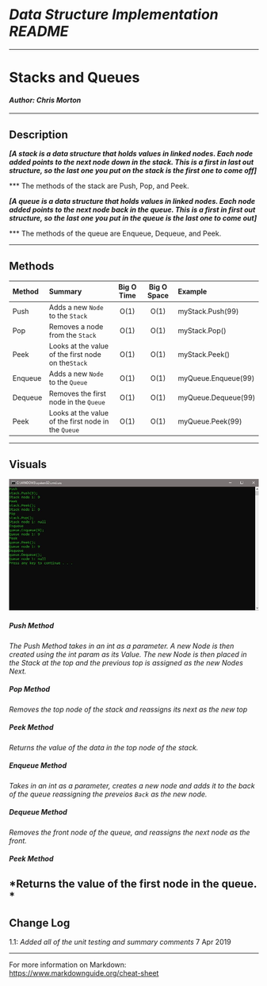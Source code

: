 # ***Data Structure Implementation README***
------------------------------

# Stacks and Queues
#### *Author: Chris Morton*

------------------------------

## Description
***[A stack is a data structure that holds values in linked nodes. Each node added points to the next node down in the stack. This is a first in last out structure, so the last one you put on the stack is the first one to come off]***

*** The methods of the stack are Push, Pop, and Peek. 

***[A queue is a data structure that holds values in linked nodes. Each node added points to the next node back in the queue. This is a first in first out structure, so the last one you put in the queue is the last one to come out]***

*** The methods of the queue are Enqueue, Dequeue, and Peek. 

------------------------------

## Methods

| Method | Summary | Big O Time | Big O Space | Example | 
| :----------- | :----------- | :-------------: | :-------------: | :----------- |
| Push | Adds a new `Node` to the `Stack` | O(1) | O(1) | myStack.Push(99) |
| Pop | Removes a node from the `Stack` | O(1) | O(1) | myStack.Pop() |
| Peek | Looks at the value of the first node on the`Stack` | O(1) | O(1) | myStack.Peek() |
| Enqueue | Adds a new `Node` to the `Queue` | O(1) | O(1) | myQueue.Enqueue(99) |
| Dequeue | Removes the first node in the `Queue` | O(1) | O(1) | myQueue.Dequeue(99) |
| Peek | Looks at the value of the first node in the `Queue` | O(1) | O(1) | myQueue.Peek(99) |



------------------------------

## Visuals

![Image 1](https://github.com/cmorto02/data-structures-and-algorithms/blob/master/code-challenges/data%20structures/stacksAndQueues/stacksAndQueues/stacksAndQueues/images/stacksandqueues.JPG)

##### Push Method
*The Push Method takes in an int as a parameter. A new Node is then created using the* 
*int param as its Value. The new Node is then placed in the Stack at the top and*
*the previous top is assigned as the new Nodes Next.*
##### Pop Method
*Removes the top node of the stack and reassigns its next as the new top*
##### Peek Method
*Returns the value of the data in the top node of the stack.*
##### Enqueue Method
*Takes in an int as a parameter, creates a new node and adds it to the back of the queue reassigning the preveios `Back` as the new node.*
##### Dequeue Method
*Removes the front node of the queue, and reassigns the next node as the front.*
##### Peek Method
*Returns the value of the first node in the queue. *
------------------------------

## Change Log
1.1: *Added all of the unit testing and summary comments* 7 Apr 2019

------------------------------

For more information on Markdown: https://www.markdownguide.org/cheat-sheet
